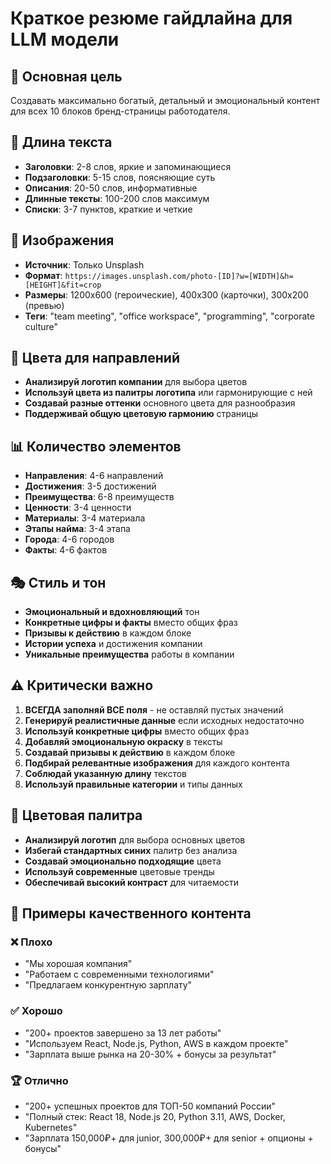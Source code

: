 # Краткое резюме гайдлайна для LLM модели

## 🎯 Основная цель
Создавать максимально богатый, детальный и эмоциональный контент для всех 10 блоков бренд-страницы работодателя.

## 📏 Длина текста
- **Заголовки**: 2-8 слов, яркие и запоминающиеся
- **Подзаголовки**: 5-15 слов, поясняющие суть
- **Описания**: 20-50 слов, информативные
- **Длинные тексты**: 100-200 слов максимум
- **Списки**: 3-7 пунктов, краткие и четкие

## 🎨 Изображения
- **Источник**: Только Unsplash
- **Формат**: `https://images.unsplash.com/photo-[ID]?w=[WIDTH]&h=[HEIGHT]&fit=crop`
- **Размеры**: 1200x600 (героические), 400x300 (карточки), 300x200 (превью)
- **Теги**: "team meeting", "office workspace", "programming", "corporate culture"

## 🌈 Цвета для направлений
- **Анализируй логотип компании** для выбора цветов
- **Используй цвета из палитры логотипа** или гармонирующие с ней
- **Создавай разные оттенки** основного цвета для разнообразия
- **Поддерживай общую цветовую гармонию** страницы

## 📊 Количество элементов
- **Направления**: 4-6 направлений
- **Достижения**: 3-5 достижений
- **Преимущества**: 6-8 преимуществ
- **Ценности**: 3-4 ценности
- **Материалы**: 3-4 материала
- **Этапы найма**: 3-4 этапа
- **Города**: 4-6 городов
- **Факты**: 4-6 фактов

## 🎭 Стиль и тон
- **Эмоциональный и вдохновляющий** тон
- **Конкретные цифры и факты** вместо общих фраз
- **Призывы к действию** в каждом блоке
- **Истории успеха** и достижения компании
- **Уникальные преимущества** работы в компании

## ⚠️ Критически важно
1. **ВСЕГДА заполняй ВСЕ поля** - не оставляй пустых значений
2. **Генерируй реалистичные данные** если исходных недостаточно
3. **Используй конкретные цифры** вместо общих фраз
4. **Добавляй эмоциональную окраску** в тексты
5. **Создавай призывы к действию** в каждом блоке
6. **Подбирай релевантные изображения** для каждого контента
7. **Соблюдай указанную длину** текстов
8. **Используй правильные категории** и типы данных

## 🎨 Цветовая палитра
- **Анализируй логотип** для выбора основных цветов
- **Избегай стандартных синих** палитр без анализа
- **Создавай эмоционально подходящие** цвета
- **Используй современные** цветовые тренды
- **Обеспечивай высокий контраст** для читаемости

## 📝 Примеры качественного контента

### ❌ Плохо
- "Мы хорошая компания"
- "Работаем с современными технологиями"
- "Предлагаем конкурентную зарплату"

### ✅ Хорошо
- "200+ проектов завершено за 13 лет работы"
- "Используем React, Node.js, Python, AWS в каждом проекте"
- "Зарплата выше рынка на 20-30% + бонусы за результат"

### 🏆 Отлично
- "200+ успешных проектов для ТОП-50 компаний России"
- "Полный стек: React 18, Node.js 20, Python 3.11, AWS, Docker, Kubernetes"
- "Зарплата 150,000₽+ для junior, 300,000₽+ для senior + опционы + бонусы"
